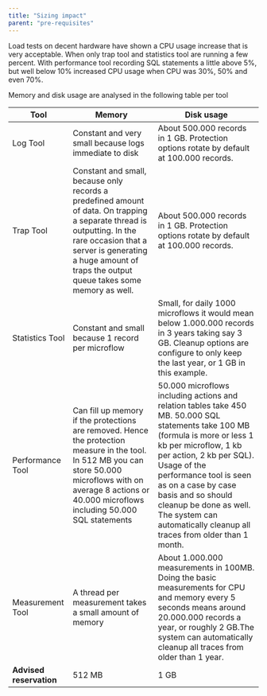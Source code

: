 ```yaml
---
title: "Sizing impact"
parent: "pre-requisites"
---
```

Load tests on decent hardware have shown a CPU usage increase that is very acceptable. When only trap tool and statistics tool are running a few percent. With performance tool recording SQL statements a little above 5%, but well below 10% increased CPU usage when CPU was 30%, 50% and even 70%.

Memory and disk usage are analysed in the following table per tool

| Tool | Memory | Disk usage |
| --- | --- | --- |
| Log Tool | Constant and very small because logs immediate to disk | About 500.000 records in 1 GB. Protection options rotate by default at 100.000 records. |
| Trap Tool | Constant and small, because only records a predefined amount of data. On trapping a separate thread is outputting. In the rare occasion that a server is generating a huge amount of traps the output queue takes some memory as well. | About 500.000 records in 1 GB. Protection options rotate by default at 100.000 records. |
| Statistics Tool | Constant and small because 1 record per microflow | Small, for daily 1000 microflows it would mean below 1.000.000 records in 3 years taking say 3 GB. Cleanup options are configure to only keep the last year, or 1 GB in this example. |
| Performance Tool | Can fill up memory if the protections are removed. Hence the protection measure in the tool. In 512 MB you can store 50.000 microflows with on average 8 actions or 40.000 microflows including 50.000 SQL statements | 50.000 microflows including actions and relation tables take 450 MB. 50.000 SQL statements take 100 MB (formula is more or less 1 kb per microflow, 1 kb per action, 2 kb per SQL). Usage of the performance tool is seen as on a case by case basis and so should cleanup be done as well. The system can automatically cleanup all traces from older than 1 month. |
| Measurement Tool | A thread per measurement takes a small amount of memory | About 1.000.000 measurements in 100MB. Doing the basic measurements for CPU and memory every 5 seconds means around 20.000.000 records a year, or roughly 2 GB.The system can automatically cleanup all traces from older than 1 year. |
| **Advised reservation** | 512 MB | 1 GB |
